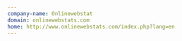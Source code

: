 ```yaml
---
company-name: Onlinewebstat
domain: onlinewebstats.com
home: http://www.onlinewebstats.com/index.php?lang=en
---
```




